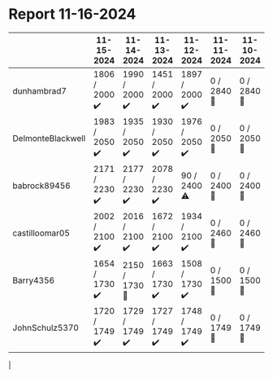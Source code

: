 # Report 11-16-2024
| | 11-15-2024 | 11-14-2024 | 11-13-2024 | 11-12-2024 | 11-11-2024 | 11-10-2024 | 11-09-2024 |
| --- | --- | --- | --- | --- | --- | --- | --- |
| dunhambrad7 | 1806 / 2000 :heavy_check_mark: | 1990 / 2000 :heavy_check_mark: | 1451 / 2000 :heavy_check_mark: | 1897 / 2000 :heavy_check_mark: | 0 / 2840 :no_entry_sign: | 0 / 2840 :no_entry_sign: | 0 / 2840 :no_entry_sign: |
| DelmonteBlackwell | 1983 / 2050 :heavy_check_mark: | 1935 / 2050 :heavy_check_mark: | 1930 / 2050 :heavy_check_mark: | 1976 / 2050 :heavy_check_mark: | 0 / 2050 :no_entry_sign: | 0 / 2050 :no_entry_sign: | 0 / 2050 :no_entry_sign: |
| babrock89456 | 2171 / 2230 :heavy_check_mark: | 2177 / 2230 :heavy_check_mark: | 2078 / 2230 :heavy_check_mark: | 90 / 2400 :warning: | 0 / 2400 :no_entry_sign: | 0 / 2400 :no_entry_sign: | 0 / 2400 :no_entry_sign: |
| castilloomar05 | 2002 / 2100 :heavy_check_mark: | 2016 / 2100 :heavy_check_mark: | 1672 / 2100 :heavy_check_mark: | 1934 / 2100 :heavy_check_mark: | 0 / 2460 :no_entry_sign: | 0 / 2460 :no_entry_sign: | 0 / 2460 :no_entry_sign: |
| Barry4356 | 1654 / 1730 :heavy_check_mark: | 2150 / 1730 :no_entry_sign: | 1663 / 1730 :heavy_check_mark: | 1508 / 1730 :heavy_check_mark: | 0 / 1500 :no_entry_sign: | 0 / 1500 :no_entry_sign: | 0 / 1500 :no_entry_sign: |
| JohnSchulz5370 | 1720 / 1749 :heavy_check_mark: | 1729 / 1749 :heavy_check_mark: | 1727 / 1749 :heavy_check_mark: | 1748 / 1749 :heavy_check_mark: | 0 / 1749 :no_entry_sign: | 0 / 1749 :no_entry_sign: | 0 / 1749 :no_entry_sign: |
|